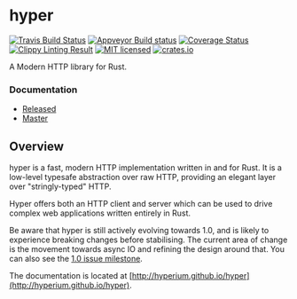 # hyper

[![Travis Build Status](https://travis-ci.org/hyperium/hyper.svg?branch=master)](https://travis-ci.org/hyperium/hyper)
[![Appveyor Build status](https://ci.appveyor.com/api/projects/status/tb0n55fjs5tohdfo/branch/master?svg=true)](https://ci.appveyor.com/project/seanmonstar/hyper)
[![Coverage Status](https://coveralls.io/repos/hyperium/hyper/badge.svg?branch=master)](https://coveralls.io/r/hyperium/hyper?branch=master)
[![Clippy Linting Result](http://clippy.bashy.io/github/hyperium/hyper/master/badge.svg)](http://clippy.bashy.io/github/hyperium/hyper/master/log)
[![MIT licensed](https://img.shields.io/badge/license-MIT-blue.svg)](./LICENSE)
[![crates.io](http://meritbadge.herokuapp.com/hyper)](https://crates.io/crates/hyper)

A Modern HTTP library for Rust.

### Documentation

- [Released](http://hyperium.github.io/hyper)
- [Master](http://hyperium.github.io/hyper/master)

## Overview

hyper is a fast, modern HTTP implementation written in and for Rust. It
is a low-level typesafe abstraction over raw HTTP, providing an elegant
layer over "stringly-typed" HTTP.

Hyper offers both an HTTP client and server which can be used to drive
complex web applications written entirely in Rust.

Be aware that hyper is still actively evolving towards 1.0, and is likely
to experience breaking changes before stabilising. The current area of
change is the movement towards async IO and refining the design around
that. You can also see the [1.0 issue milestone](https://github.com/hyperium/hyper/milestone/1).

The documentation is located at [http://hyperium.github.io/hyper](http://hyperium.github.io/hyper).
